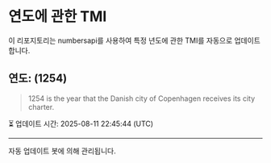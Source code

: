 
# 연도에 관한 TMI

이 리포지토리는 numbersapi를 사용하여 특정 년도에 관한 TMI를 자동으로 업데이트합니다.

## 연도: (1254)
> 1254 is the year that the Danish city of Copenhagen receives its city charter.

⏳ 업데이트 시간: 2025-08-11 22:45:44 (UTC)

---
자동 업데이트 봇에 의해 관리됩니다.
